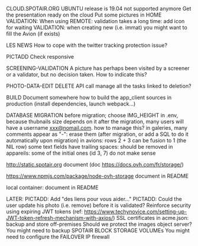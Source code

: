 CLOUD.SPOTAIR.ORG
	UBUNTU release is 19.04 not supported anymore
	Get the presentation ready on the cloud
		Put some pictures in HOME
	VALIDATION: When using REMOTE: validation takes a long time: add icon for waiting
	VALIDATION: when creating new (i.e. immat) you might want to fill the Avion (if exists)
	

LES NEWS
	How to cope with the twitter tracking protection issue?

PICTADD
	Check responsive

SCREENING-VALIDATION
	A picture has perhaps been visited by a screener or a validator, but no decision taken. How to indicate this?

PHOTO-DATA-EDIT
	DELETE API call manage all the tasks linked to deletion?

BUILD
	Document somewhere how to build the app_client sources in production (install dependencies, launch webpack...)


	
DATABASE MIGRATION
	before migration; choose IMG_HEIGHT in .env, because thubnails size depends on it
	after the migration, many users will have a username xxx@nomail.com. how to manage this?
	in galeries, many comments appear as "-": erase them (after migration, or add a SQL to do it automatically upon migration)
	in avions: rows 2 + 3 can be fusion to 1 (the NIL row)
	some text fields have trailing spaces: should be removed
	in appareils: some of the initial ones (id 3, 7) do not make sense
	
http://static.spotair.org
	document
	(doc https://docs.ovh.com/fr/storage/)

https://www.npmjs.com/package/node-ovh-storage
	document in README

local container:
	document in README
	
LATER:
	PICTADD: 	Add "des liens pour vous aider..."
	PICTADD: Could the user update his photo (i.e. remove) before it is validated?
	Reinforce security using expiring JWT tokens (ref: https://www.techynovice.com/setting-up-JWT-token-refresh-mechanism-with-axios/)
	SSL certificates in acme.json: backup and store off-premises
	Should we protect the images object server?
	You might need to backup SPOTAIR BLOCK STORAGE VOLUMEs
	You might need to configure the FAILOVER IP firewall
	



